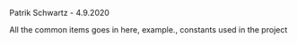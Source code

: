 Patrik Schwartz - 4.9.2020

All the common items goes in here, example., constants used in the project